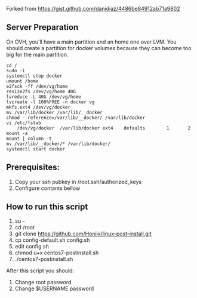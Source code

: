 Forked from https://gist.github.com/danidiaz/4486be84912ab71a9802

## Server Preparation

On OVH, you'll have a main partition and an home one over LVM. You should create a partition for docker volumes because they can become too big for the main partition.

```
cd /
sudo -i
systemctl stop docker
umount /home
e2fsck -ff /dev/vg/home
resize2fs /dev/vg/home 40G
lvreduce -L 40G /dev/vg/home
lvcreate -l 100%FREE -n docker vg
mkfs.ext4 /dev/vg/docker
mv /var/lib/docker /var/lib/__docker
chmod --reference=/var/lib/__docker/ /var/lib/docker
vi /etc/fstab
    /dev/vg/docker  /var/lib/docker ext4    defaults        1       2
mount -a
mount | column -t
mv /var/lib/__docker/* /var/lib/docker/
systemctl start docker
```

## Prerequisites:

1) Copy your ssh pubkey in /root.ssh/authorized_keys
2) Configure contants bellow

## How to run this script

1) su -
2) cd /root
3) git clone https://github.com/Honiix/linux-post-install.git
4) cp config-default.sh config.sh
5) edit config.sh
6) chmod u+x centos7-postinstall.sh
7) ./centos7-postinstall.sh


After this script you should:

1) Change root password
2) Change $USERNAME password
